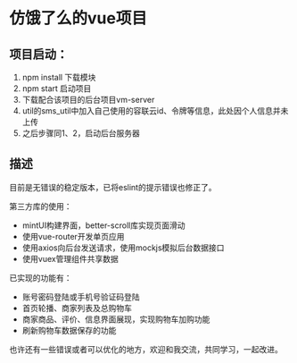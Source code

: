 # 仿饿了么的vue项目

## 项目启动：

1. npm install	下载模块
2. npm start	启动项目
3. 下载配合该项目的后台项目vm-server
4. util的sms_util中加入自己使用的容联云id、令牌等信息，此处因个人信息并未上传
5. 之后步骤同1、2，启动后台服务器

## 描述

目前是无错误的稳定版本，已将eslint的提示错误也修正了。

第三方库的使用：

- mintUI构建界面，better-scroll库实现页面滑动
- 使用vue-router开发单页应用
- 使用axios向后台发送请求，使用mockjs模拟后台数据接口
- 使用vuex管理组件共享数据

已实现的功能有：


- 账号密码登陆或手机号验证码登陆
- 首页轮播、商家列表及总购物车
- 商家商品、评价、信息界面展现，实现购物车加购功能
- 刷新购物车数据保存的功能



也许还有一些错误或者可以优化的地方，欢迎和我交流，共同学习，一起改进。

